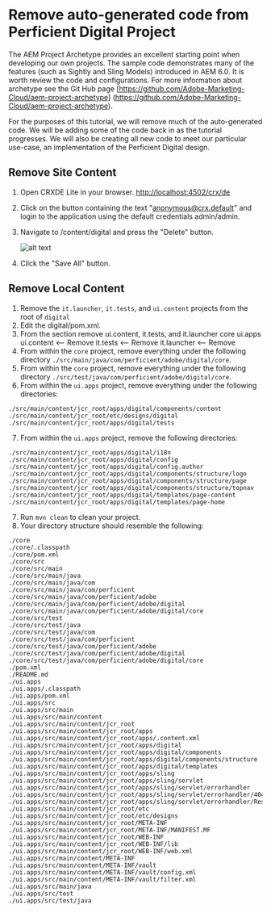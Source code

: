 # Remove auto-generated code from Perficient Digital Project

The AEM Project Archetype provides an excellent starting point when developing our own projects.  The sample code demonstrates many of the features (such as Sightly and Sling Models) introduced in AEM 6.0.  It is worth review the code and configurations.  For more information about archetype see the Git Hub page [https://github.com/Adobe-Marketing-Cloud/aem-project-archetype] (https://github.com/Adobe-Marketing-Cloud/aem-project-archetype).

For the purposes of this tutorial, we will remove much of the auto-generated code.  We will be adding some of the code back in as the tutorial progresses.  We will also be creating all new code to meet our particular use-case, an implementation of the Perficient Digital design.

## Remove Site Content

1. Open CRXDE Lite in your browser.
  [http://localhost:4502/crx/de](http://localhost:4502/crx/de/index.jsp)
2. Click on the button containing the text "anonymous@crx.default" and login to the application using the default credentials admin/admin.
3. Navigate to /content/digital and press the "Delete" button.

   ![alt text](https://raw.githubusercontent.com/PRFTAdobe/AEMTraining/master/img/Screen%20Shot%202016-04-13%20at%2012.23.00%20PM.png?token=ABVpFagzV_5n8xTdgwrBKnG3W0H8DcJzks5XF620wA%3D%3D "screenshot")
4. Click the "Save All" button.

## Remove Local Content

1. Remove the ```it.launcher```, ```it.tests```, and ```ui.content``` projects from the root of ```digital```
2. Edit the digital/pom.xml.
3. From the <modules> section remove ui.content, it.tests, and it.launcher
    <modules>
        <module>core</module>
        <module>ui.apps</module>
        <module>ui.content</module> <-- Remove
        <module>it.tests</module> <-- Remove
        <module>it.launcher</module> <-- Remove
    </modules>
4. From within the ```core``` project, remove everything under the following directory ```./src/main/java/com/perficient/adobe/digital/core```.
5. From within the ```core``` project, remove everything under the following directory ```./src/test/java/com/perficient/adobe/digital/core```.
6. From within the ```ui.apps``` project, remove everything under the following directories:

  ```
  ./src/main/content/jcr_root/apps/digital/components/content
  ./src/main/content/jcr_root/etc/designs/digital
  ./src/main/content/jcr_root/apps/digital/tests
  ```

7. From within the ```ui.apps``` project, remove the following directories:

 ```
 ./src/main/content/jcr_root/apps/digital/i18n
 ./src/main/content/jcr_root/apps/digital/config
 ./src/main/content/jcr_root/apps/digital/config.author
 ./src/main/content/jcr_root/apps/digital/components/structure/logo
 ./src/main/content/jcr_root/apps/digital/components/structure/page
 ./src/main/content/jcr_root/apps/digital/components/structure/topnav
 ./src/main/content/jcr_root/apps/digital/templates/page-content
 ./src/main/content/jcr_root/apps/digital/templates/page-home
 ```

7. Run ```mvn clean``` to clean your project.
8. Your directory structure should resemble the following:

  ```
  ./core
  ./core/.classpath
  ./core/pom.xml
  ./core/src
  ./core/src/main
  ./core/src/main/java
  ./core/src/main/java/com
  ./core/src/main/java/com/perficient
  ./core/src/main/java/com/perficient/adobe
  ./core/src/main/java/com/perficient/adobe/digital
  ./core/src/main/java/com/perficient/adobe/digital/core
  ./core/src/test
  ./core/src/test/java
  ./core/src/test/java/com
  ./core/src/test/java/com/perficient
  ./core/src/test/java/com/perficient/adobe
  ./core/src/test/java/com/perficient/adobe/digital
  ./core/src/test/java/com/perficient/adobe/digital/core
  ./pom.xml
  ./README.md
  ./ui.apps
  ./ui.apps/.classpath
  ./ui.apps/pom.xml
  ./ui.apps/src
  ./ui.apps/src/main
  ./ui.apps/src/main/content
  ./ui.apps/src/main/content/jcr_root
  ./ui.apps/src/main/content/jcr_root/apps
  ./ui.apps/src/main/content/jcr_root/apps/.content.xml
  ./ui.apps/src/main/content/jcr_root/apps/digital
  ./ui.apps/src/main/content/jcr_root/apps/digital/components
  ./ui.apps/src/main/content/jcr_root/apps/digital/components/structure
  ./ui.apps/src/main/content/jcr_root/apps/digital/templates
  ./ui.apps/src/main/content/jcr_root/apps/sling
  ./ui.apps/src/main/content/jcr_root/apps/sling/servlet
  ./ui.apps/src/main/content/jcr_root/apps/sling/servlet/errorhandler
  ./ui.apps/src/main/content/jcr_root/apps/sling/servlet/errorhandler/404.html
  ./ui.apps/src/main/content/jcr_root/apps/sling/servlet/errorhandler/ResponseStatus.java
  ./ui.apps/src/main/content/jcr_root/etc
  ./ui.apps/src/main/content/jcr_root/etc/designs
  ./ui.apps/src/main/content/jcr_root/META-INF
  ./ui.apps/src/main/content/jcr_root/META-INF/MANIFEST.MF
  ./ui.apps/src/main/content/jcr_root/WEB-INF
  ./ui.apps/src/main/content/jcr_root/WEB-INF/lib
  ./ui.apps/src/main/content/jcr_root/WEB-INF/web.xml
  ./ui.apps/src/main/content/META-INF
  ./ui.apps/src/main/content/META-INF/vault
  ./ui.apps/src/main/content/META-INF/vault/config.xml
  ./ui.apps/src/main/content/META-INF/vault/filter.xml
  ./ui.apps/src/main/java
  ./ui.apps/src/test
  ./ui.apps/src/test/java
  ```
